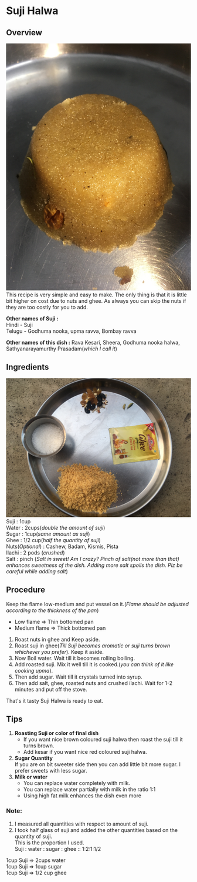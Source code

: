# Suji Halwa
## Overview
![Final Dish](/Images/SujiHalwa/FinalDish.JPG)
This recipe is very simple and easy to make. The only thing is that it is little bit higher on cost due to nuts and ghee. As always you can skip the nuts if they are too costly for you to add.

**Other names of Suji :**  
Hindi - Suji  
Telugu - Godhuma nooka, upma ravva, Bombay ravva


**Other names of this dish :** Rava Kesari, Sheera, Godhuma nooka halwa, Sathyanarayamurthy Prasadam(*which I call it*)

## Ingredients
![Ingredients Card](/Images/SujiHalwa/IngredientsCard.JPG)
Suji : 1cup  
Water : 2cups(*double the amount of suji*)  
Sugar : 1cup(*same amount as suji*)  
Ghee : 1/2 cup(*half the quantity of suji*)  
Nuts(*Optional*) : Cashew, Badam, Kismis, Pista  
Ilachi : 2 pods (*crushed*)  
Salt : pinch (*Salt in sweet! Am I crazy? Pinch of salt(not more than that) enhances sweetness of the dish. Adding more salt spoils the dish. Plz be careful while adding salt*)  

## Procedure
Keep the flame low-medium and put vessel on it.(*Flame should be adjusted according to the thickness of the pan*)  
* Low flame => Thin bottomed pan
* Medium flame => Thick bottomed pan

1. Roast nuts in ghee and Keep aside.
2. Roast suji in ghee(*Till Suji becomes aromatic or suji turns brown whichever you prefer*). Keep it aside.
3. Now Boil water. Wait till it becomes rolling boiling.
4. Add roasted suji. Mix it well till it is cooked.(*you can think of it like cooking upma*).
5. Then add sugar. Wait till it crystals turned into syrup.
6. Then add salt, ghee, roasted nuts and crushed ilachi. Wait for 1-2 minutes and put off the stove.

That's it tasty Suji Halwa is ready to eat.

## Tips
1. **Roasting Suji or color of final dish**
    * If you want nice brown coloured suji halwa then roast the suji till it turns brown.
    * Add kesar if you want nice red coloured suji halwa.
2. **Sugar Quantity**  
If you are on bit sweeter side then you can add little bit more sugar. I prefer sweets with less sugar.
3. **Milk or water**
    * You can replace water completely with milk.
    * You can replace water partially with milk in the ratio 1:1
    * Using high fat milk enhances the dish even more

### Note:
1. I measured all quantities with respect to amount of suji.
2. I took half glass of suji and added the other quantities based on the quantity of suji.  
This is the proportion I used.  
Suji : water : sugar : ghee :: 1:2:1:1/2  

1cup Suji => 2cups water  
1cup Suji => 1cup sugar  
1cup Suji => 1/2 cup ghee  
